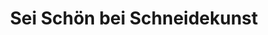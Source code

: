 ---
title: "Sei Schön bei Schneidekunst"
url: /dresden/sei-schoen-bei-schneidekunst/
shop: Kosmetik
---